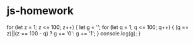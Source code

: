 # js-homework

for (let z = 1; z <= 100; z++) {
    let g = '';
    for (let q = 1; q <= 100; q++) {
        (q == z)||(z == 100 - q) ? g += '0': g += '1';
    }
    console.log(g);
}
